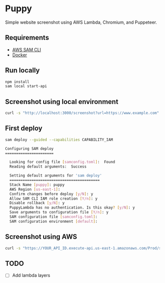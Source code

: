 # Puppy

Simple website screenshot using AWS Lambda, Chromium, and Puppeteer.

## Requirements

- [AWS SAM CLI](https://docs.aws.amazon.com/serverless-application-model/latest/developerguide/install-sam-cli.html)
- [Docker](https://docs.docker.com/get-docker/)

## Run locally

```bash
npm install
sam local start-api
```

## Screenshot using local environment

```bash
curl -s "http://localhost:3000/screenshot?url=https://www.example.com" -o screenshot.png
```

## First deploy

```bash
sam deploy --guided --capabilities CAPABILITY_IAM
```

```bash
Configuring SAM deploy
======================

  Looking for config file [samconfig.toml]:  Found
  Reading default arguments:  Success

  Setting default arguments for 'sam deploy'
  =========================================
  Stack Name [puppy]: puppy
  AWS Region [us-east-1]:
  Confirm changes before deploy [y/N]: y
  Allow SAM CLI IAM role creation [Y/n]: y
  Disable rollback [y/N]: y
  PuppyLambda has no authentication. Is this okay? [y/N]: y
  Save arguments to configuration file [Y/n]: y
  SAM configuration file [samconfig.toml]:
  SAM configuration environment [default]:
```

## Screenshot using AWS

```bash
curl -s "https://YOUR_API_ID.execute-api.us-east-1.amazonaws.com/Prod/screenshot?url=https://www.example.com" -o screenshot.png
```

## TODO

- [ ] Add lambda layers
